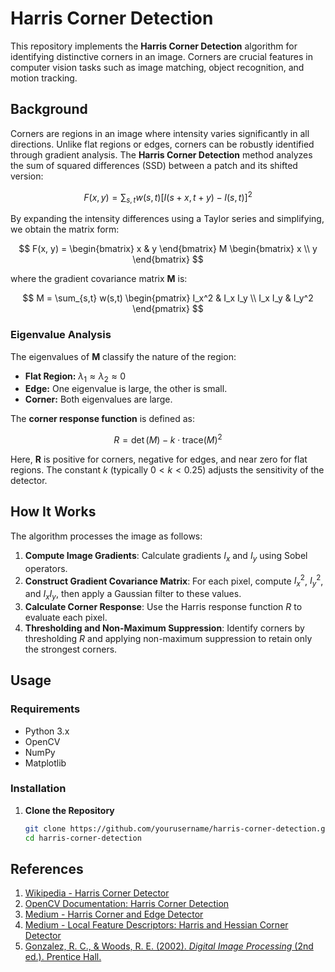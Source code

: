 # Harris Corner Detection

This repository implements the **Harris Corner Detection** algorithm for identifying distinctive corners in an image. Corners are crucial features in computer vision tasks such as image matching, object recognition, and motion tracking.

## Background

Corners are regions in an image where intensity varies significantly in all directions. Unlike flat regions or edges, corners can be robustly identified through gradient analysis. The **Harris Corner Detection** method analyzes the sum of squared differences (SSD) between a patch and its shifted version:

$$
F(x, y) = \sum_{s,t} w(s,t) \left[ I(s+x, t+y) - I(s,t) \right]^2
$$

By expanding the intensity differences using a Taylor series and simplifying, we obtain the matrix form:

$$
F(x, y) = \begin{bmatrix} x & y \end{bmatrix} M \begin{bmatrix} x \\ y \end{bmatrix}
$$

where the gradient covariance matrix **M** is:

$$
M = \sum_{s,t} w(s,t) \begin{pmatrix} I_x^2 & I_x I_y \\ I_x I_y & I_y^2 \end{pmatrix}
$$


### Eigenvalue Analysis

The eigenvalues of **M** classify the nature of the region:
- **Flat Region:** $\lambda_1 \approx \lambda_2 \approx 0$
- **Edge:** One eigenvalue is large, the other is small.
- **Corner:** Both eigenvalues are large.

The **corner response function** is defined as:

$$
R = \det(M) - k \cdot \text{trace}(M)^2
$$

Here, **R** is positive for corners, negative for edges, and near zero for flat regions. The constant $k$ (typically $0 < k < 0.25$) adjusts the sensitivity of the detector.

## How It Works

The algorithm processes the image as follows:
1. **Compute Image Gradients**: Calculate gradients $I_x$ and $I_y$ using Sobel operators.
2. **Construct Gradient Covariance Matrix**: For each pixel, compute $I_x^2$, $I_y^2$, and $I_x I_y$, then apply a Gaussian filter to these values.
3. **Calculate Corner Response**: Use the Harris response function $R$ to evaluate each pixel.
4. **Thresholding and Non-Maximum Suppression**: Identify corners by thresholding $R$ and applying non-maximum suppression to retain only the strongest corners.

## Usage

### Requirements
- Python 3.x
- OpenCV
- NumPy
- Matplotlib

### Installation

1. **Clone the Repository**

   ```bash
   git clone https://github.com/yourusername/harris-corner-detection.git
   cd harris-corner-detection

## References

1. [Wikipedia - Harris Corner Detector](https://en.wikipedia.org/wiki/Harris_corner_detector)
2. [OpenCV Documentation: Harris Corner Detection](https://docs.opencv.org/4.x/dc/d0d/tutorial_py_features_harris.html)
3. [Medium - Harris Corner and Edge Detector](https://medium.com/@itberrios6/harris-corner-and-edge-detector-4169312aa2f8)
4. [Medium - Local Feature Descriptors: Harris and Hessian Corner Detector](https://medium.com/jun94-devpblog/cv-10-local-feature-descriptors-harris-and-hessian-corner-detector-7d524888abfd)
5. [Gonzalez, R. C., & Woods, R. E. (2002). *Digital Image Processing* (2nd ed.). Prentice Hall.](https://books.google.co.in/books?hl=en&lr=&id=a62xQ2r_f8wC&oi=fnd&pg=PA19&dq=digital+image+processing&ots=3B1yO1nE1D&sig=UPA_8QAuKPbJpSHDKw84BniVGFs&redir_esc=y#v=onepage&q=digital%20image%20processing&f=false)
